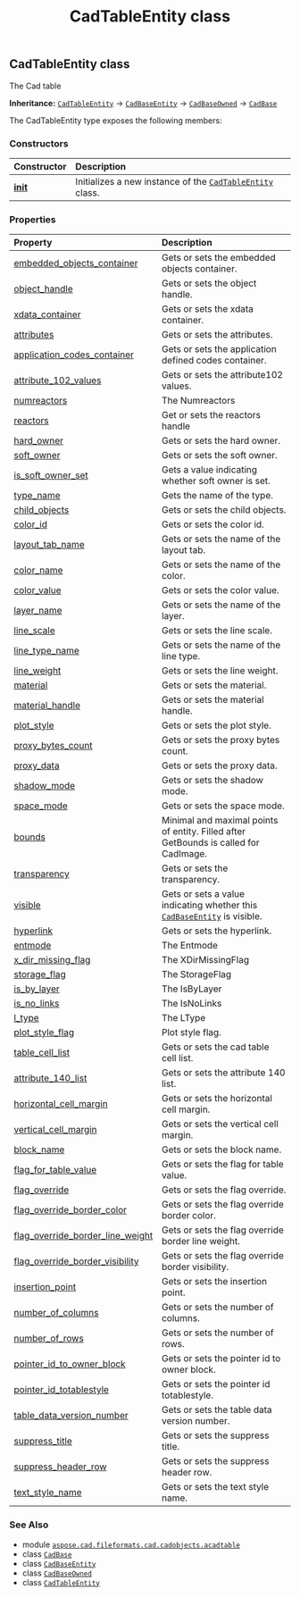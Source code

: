 ﻿---
title: CadTableEntity class
second_title: Aspose.CAD for Python via .NET API References
description: 
type: docs
weight: 20
url: /aspose.cad.fileformats.cad.cadobjects.acadtable/cadtableentity/
is_root: false
---

## CadTableEntity class

The Cad table



**Inheritance:** [`CadTableEntity`](/cad/python-net/aspose.cad.fileformats.cad.cadobjects.acadtable/cadtableentity) → 
[`CadBaseEntity`](/cad/python-net/aspose.cad.fileformats.cad.cadobjects/cadbaseentity) → 
[`CadBaseOwned`](/cad/python-net/aspose.cad.fileformats.cad.cadobjects/cadbaseowned) → 
[`CadBase`](/cad/python-net/aspose.cad.fileformats.cad.cadobjects/cadbase)



The CadTableEntity type exposes the following members:

### Constructors
| Constructor | Description |
| :- | :- |
| [__init__](/cad/python-net/aspose.cad.fileformats.cad.cadobjects.acadtable/cadtableentity/__init__/#) | Initializes a new instance of the [`CadTableEntity`](/cad/python-net/aspose.cad.fileformats.cad.cadobjects.acadtable/cadtableentity) class. |


### Properties
| Property | Description |
| :- | :- |
| [embedded_objects_container](/cad/python-net/aspose.cad.fileformats.cad.cadobjects.acadtable/cadtableentity/embedded_objects_container) | Gets or sets the embedded objects container. |
| [object_handle](/cad/python-net/aspose.cad.fileformats.cad.cadobjects.acadtable/cadtableentity/object_handle) | Gets or sets the object handle. |
| [xdata_container](/cad/python-net/aspose.cad.fileformats.cad.cadobjects.acadtable/cadtableentity/xdata_container) | Gets or sets the xdata container. |
| [attributes](/cad/python-net/aspose.cad.fileformats.cad.cadobjects.acadtable/cadtableentity/attributes) | Gets or sets the attributes. |
| [application_codes_container](/cad/python-net/aspose.cad.fileformats.cad.cadobjects.acadtable/cadtableentity/application_codes_container) | Gets or sets the application defined codes container. |
| [attribute_102_values](/cad/python-net/aspose.cad.fileformats.cad.cadobjects.acadtable/cadtableentity/attribute_102_values) | Gets or sets the attribute102 values. |
| [numreactors](/cad/python-net/aspose.cad.fileformats.cad.cadobjects.acadtable/cadtableentity/numreactors) | The Numreactors |
| [reactors](/cad/python-net/aspose.cad.fileformats.cad.cadobjects.acadtable/cadtableentity/reactors) | Get or sets the reactors handle |
| [hard_owner](/cad/python-net/aspose.cad.fileformats.cad.cadobjects.acadtable/cadtableentity/hard_owner) | Gets or sets the hard owner. |
| [soft_owner](/cad/python-net/aspose.cad.fileformats.cad.cadobjects.acadtable/cadtableentity/soft_owner) | Gets or sets the soft owner. |
| [is_soft_owner_set](/cad/python-net/aspose.cad.fileformats.cad.cadobjects.acadtable/cadtableentity/is_soft_owner_set) | Gets a value indicating whether soft owner is set. |
| [type_name](/cad/python-net/aspose.cad.fileformats.cad.cadobjects.acadtable/cadtableentity/type_name) | Gets the name of the type. |
| [child_objects](/cad/python-net/aspose.cad.fileformats.cad.cadobjects.acadtable/cadtableentity/child_objects) | Gets or sets the child objects. |
| [color_id](/cad/python-net/aspose.cad.fileformats.cad.cadobjects.acadtable/cadtableentity/color_id) | Gets or sets the color id. |
| [layout_tab_name](/cad/python-net/aspose.cad.fileformats.cad.cadobjects.acadtable/cadtableentity/layout_tab_name) | Gets or sets the name of the layout tab. |
| [color_name](/cad/python-net/aspose.cad.fileformats.cad.cadobjects.acadtable/cadtableentity/color_name) | Gets or sets the name of the color. |
| [color_value](/cad/python-net/aspose.cad.fileformats.cad.cadobjects.acadtable/cadtableentity/color_value) | Gets or sets the color value. |
| [layer_name](/cad/python-net/aspose.cad.fileformats.cad.cadobjects.acadtable/cadtableentity/layer_name) | Gets or sets the name of the layer. |
| [line_scale](/cad/python-net/aspose.cad.fileformats.cad.cadobjects.acadtable/cadtableentity/line_scale) | Gets or sets the line scale. |
| [line_type_name](/cad/python-net/aspose.cad.fileformats.cad.cadobjects.acadtable/cadtableentity/line_type_name) | Gets or sets the name of the line type. |
| [line_weight](/cad/python-net/aspose.cad.fileformats.cad.cadobjects.acadtable/cadtableentity/line_weight) | Gets or sets the line weight. |
| [material](/cad/python-net/aspose.cad.fileformats.cad.cadobjects.acadtable/cadtableentity/material) | Gets or sets the material. |
| [material_handle](/cad/python-net/aspose.cad.fileformats.cad.cadobjects.acadtable/cadtableentity/material_handle) | Gets or sets the material handle. |
| [plot_style](/cad/python-net/aspose.cad.fileformats.cad.cadobjects.acadtable/cadtableentity/plot_style) | Gets or sets the plot style. |
| [proxy_bytes_count](/cad/python-net/aspose.cad.fileformats.cad.cadobjects.acadtable/cadtableentity/proxy_bytes_count) | Gets or sets the proxy bytes count. |
| [proxy_data](/cad/python-net/aspose.cad.fileformats.cad.cadobjects.acadtable/cadtableentity/proxy_data) | Gets or sets the proxy data. |
| [shadow_mode](/cad/python-net/aspose.cad.fileformats.cad.cadobjects.acadtable/cadtableentity/shadow_mode) | Gets or sets the shadow mode. |
| [space_mode](/cad/python-net/aspose.cad.fileformats.cad.cadobjects.acadtable/cadtableentity/space_mode) | Gets or sets the space mode. |
| [bounds](/cad/python-net/aspose.cad.fileformats.cad.cadobjects.acadtable/cadtableentity/bounds) | Minimal and maximal points of entity. Filled after GetBounds is called for CadImage. |
| [transparency](/cad/python-net/aspose.cad.fileformats.cad.cadobjects.acadtable/cadtableentity/transparency) | Gets or sets the transparency. |
| [visible](/cad/python-net/aspose.cad.fileformats.cad.cadobjects.acadtable/cadtableentity/visible) | Gets or sets a value indicating whether this [`CadBaseEntity`](/cad/python-net/aspose.cad.fileformats.cad.cadobjects/cadbaseentity) is visible. |
| [hyperlink](/cad/python-net/aspose.cad.fileformats.cad.cadobjects.acadtable/cadtableentity/hyperlink) | Gets or sets the hyperlink. |
| [entmode](/cad/python-net/aspose.cad.fileformats.cad.cadobjects.acadtable/cadtableentity/entmode) | The Entmode |
| [x_dir_missing_flag](/cad/python-net/aspose.cad.fileformats.cad.cadobjects.acadtable/cadtableentity/x_dir_missing_flag) | The XDirMissingFlag |
| [storage_flag](/cad/python-net/aspose.cad.fileformats.cad.cadobjects.acadtable/cadtableentity/storage_flag) | The StorageFlag |
| [is_by_layer](/cad/python-net/aspose.cad.fileformats.cad.cadobjects.acadtable/cadtableentity/is_by_layer) | The IsByLayer |
| [is_no_links](/cad/python-net/aspose.cad.fileformats.cad.cadobjects.acadtable/cadtableentity/is_no_links) | The IsNoLinks |
| [l_type](/cad/python-net/aspose.cad.fileformats.cad.cadobjects.acadtable/cadtableentity/l_type) | The LType |
| [plot_style_flag](/cad/python-net/aspose.cad.fileformats.cad.cadobjects.acadtable/cadtableentity/plot_style_flag) | Plot style flag. |
| [table_cell_list](/cad/python-net/aspose.cad.fileformats.cad.cadobjects.acadtable/cadtableentity/table_cell_list) | Gets or sets the cad table cell list. |
| [attribute_140_list](/cad/python-net/aspose.cad.fileformats.cad.cadobjects.acadtable/cadtableentity/attribute_140_list) | Gets or sets the attribute 140 list. |
| [horizontal_cell_margin](/cad/python-net/aspose.cad.fileformats.cad.cadobjects.acadtable/cadtableentity/horizontal_cell_margin) | Gets or sets the horizontal cell margin. |
| [vertical_cell_margin](/cad/python-net/aspose.cad.fileformats.cad.cadobjects.acadtable/cadtableentity/vertical_cell_margin) | Gets or sets the vertical cell margin. |
| [block_name](/cad/python-net/aspose.cad.fileformats.cad.cadobjects.acadtable/cadtableentity/block_name) | Gets or sets the block name. |
| [flag_for_table_value](/cad/python-net/aspose.cad.fileformats.cad.cadobjects.acadtable/cadtableentity/flag_for_table_value) | Gets or sets the flag for table value. |
| [flag_override](/cad/python-net/aspose.cad.fileformats.cad.cadobjects.acadtable/cadtableentity/flag_override) | Gets or sets the flag override. |
| [flag_override_border_color](/cad/python-net/aspose.cad.fileformats.cad.cadobjects.acadtable/cadtableentity/flag_override_border_color) | Gets or sets the flag override border color. |
| [flag_override_border_line_weight](/cad/python-net/aspose.cad.fileformats.cad.cadobjects.acadtable/cadtableentity/flag_override_border_line_weight) | Gets or sets the flag override border line weight. |
| [flag_override_border_visibility](/cad/python-net/aspose.cad.fileformats.cad.cadobjects.acadtable/cadtableentity/flag_override_border_visibility) | Gets or sets the flag override border visibility. |
| [insertion_point](/cad/python-net/aspose.cad.fileformats.cad.cadobjects.acadtable/cadtableentity/insertion_point) | Gets or sets the insertion point. |
| [number_of_columns](/cad/python-net/aspose.cad.fileformats.cad.cadobjects.acadtable/cadtableentity/number_of_columns) | Gets or sets the number of columns. |
| [number_of_rows](/cad/python-net/aspose.cad.fileformats.cad.cadobjects.acadtable/cadtableentity/number_of_rows) | Gets or sets the number of rows. |
| [pointer_id_to_owner_block](/cad/python-net/aspose.cad.fileformats.cad.cadobjects.acadtable/cadtableentity/pointer_id_to_owner_block) | Gets or sets the pointer id to owner block. |
| [pointer_id_totablestyle](/cad/python-net/aspose.cad.fileformats.cad.cadobjects.acadtable/cadtableentity/pointer_id_totablestyle) | Gets or sets the pointer id totablestyle. |
| [table_data_version_number](/cad/python-net/aspose.cad.fileformats.cad.cadobjects.acadtable/cadtableentity/table_data_version_number) | Gets or sets the table data version number. |
| [suppress_title](/cad/python-net/aspose.cad.fileformats.cad.cadobjects.acadtable/cadtableentity/suppress_title) | Gets or sets the suppress title. |
| [suppress_header_row](/cad/python-net/aspose.cad.fileformats.cad.cadobjects.acadtable/cadtableentity/suppress_header_row) | Gets or sets the suppress header row. |
| [text_style_name](/cad/python-net/aspose.cad.fileformats.cad.cadobjects.acadtable/cadtableentity/text_style_name) | Gets or sets the text style name. |



### See Also
* module [`aspose.cad.fileformats.cad.cadobjects.acadtable`](..)
* class [`CadBase`](/cad/python-net/aspose.cad.fileformats.cad.cadobjects/cadbase)
* class [`CadBaseEntity`](/cad/python-net/aspose.cad.fileformats.cad.cadobjects/cadbaseentity)
* class [`CadBaseOwned`](/cad/python-net/aspose.cad.fileformats.cad.cadobjects/cadbaseowned)
* class [`CadTableEntity`](/cad/python-net/aspose.cad.fileformats.cad.cadobjects.acadtable/cadtableentity)

